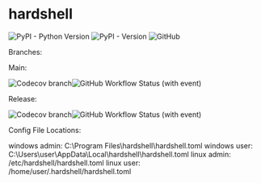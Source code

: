 # hardshell

![PyPI - Python Version](https://img.shields.io/pypi/pyversions/hardshell)
![PyPI - Version](https://img.shields.io/pypi/v/hardshell)
![GitHub](https://img.shields.io/github/license/tomburge/hardshell)

Branches:

Main:

![Codecov branch](https://img.shields.io/codecov/c/github/tomburge/hardshell/main)![GitHub Workflow Status (with event)](https://img.shields.io/github/actions/workflow/status/tomburge/hardshell/tests.yaml)

Release:

![Codecov branch](https://img.shields.io/codecov/c/github/tomburge/hardshell/release)![GitHub Workflow Status (with event)](https://img.shields.io/github/actions/workflow/status/tomburge/hardshell/release.yaml)

Config File Locations:

windows admin: C:\Program Files\hardshell\hardshell.toml
windows user: C:\Users\user\AppData\Local\hardshell\hardshell.toml
linux admin: /etc/hardshell/hardshell.toml
linux user: /home/user/.hardshell/hardshell.toml
